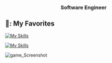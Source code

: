 
<h3 align="center">Software Engineer</h3>

## 👻: My Favorites
[![My Skills](https://skillicons.dev/icons?i=cpp,c,py,lua)](https://skillicons.dev)

[![My Skills](https://skillicons.dev/icons?i=azure,postgres,mongodb,unreal,blender)](https://skillicons.dev)


![game_Screenshot](https://github.com/rickyringler/rickyringler/assets/135162902/4bd1f60e-5b40-4db3-8c4b-4ace4b616987)


